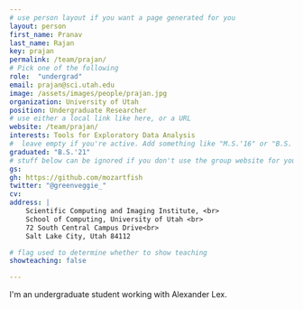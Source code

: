 ```yaml
---
# use person layout if you want a page generated for you
layout: person
first_name: Pranav
last_name: Rajan
key: prajan
permalink: /team/prajan/
# Pick one of the following
role:  "undergrad"
email: prajan@sci.utah.edu
image: /assets/images/people/prajan.jpg
organization: University of Utah
position: Undergraduate Researcher
# use either a local link like here, or a URL
website: /team/prajan/
interests: Tools for Exploratory Data Analysis
#  leave empty if you're active. Add something like "M.S.'16" or "B.S.'17" if you got a degree while at VDL. Add "N" if you left VDS before you got a degree.
graduated: "B.S.'21"
# stuff below can be ignored if you don't use the group website for your private website
gs:
gh: https://github.com/mozartfish
twitter: "@greenveggie_"
cv:
address: |
    Scientific Computing and Imaging Institute, <br>
    School of Computing, University of Utah <br>
    72 South Central Campus Drive<br>
    Salt Lake City, Utah 84112

# flag used to determine whether to show teaching
showteaching: false

---
```


I'm an undergraduate student working with Alexander Lex.
